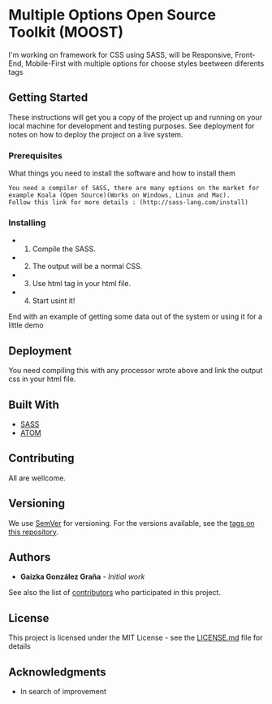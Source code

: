 # Multiple Options Open Source Toolkit (MOOST)

I'm working on framework for CSS using SASS, will be Responsive, Front-End, Mobile-First with multiple options for choose styles beetween diferents tags

## Getting Started

These instructions will get you a copy of the project up and running on your local machine for development and testing purposes. See deployment for notes on how to deploy the project on a live system.

### Prerequisites

What things you need to install the software and how to install them

```
You need a compiler of SASS, there are many options on the market for example Koala (Open Source)(Works on Windows, Linux and Mac).
Follow this link for more details : (http://sass-lang.com/install)
```

### Installing

* 1. Compile the SASS.
* 2. The output will be a normal CSS.
* 3. Use html tag <link href="output.css" rel="stylesheet" type="text/css"> in your html file.
* 4. Start usint it!

End with an example of getting some data out of the system or using it for a little demo

## Deployment

You need compiling this with any processor wrote above and link the output css in your html file.

## Built With

* [SASS](http://sass-lang.com/install)
* [ATOM](https://atom.io/)

## Contributing

All are wellcome.

## Versioning

We use [SemVer](http://semver.org/) for versioning. For the versions available, see the [tags on this repository](https://github.com/Gaizka-gzgr/Multiple-Options-Open-Source-Toolkit-MOOST-/tags). 

## Authors

* **Gaizka González Graña** - *Initial work* 

See also the list of [contributors](https://github.com/your/project/contributors) who participated in this project.

## License

This project is licensed under the MIT License - see the [LICENSE.md](LICENSE.md) file for details

## Acknowledgments

* In search of improvement
